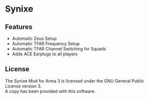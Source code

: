 # Synixe

## Features
* Automatic Zeus Setup
* Automatic TFAR Frequency Setup
* Automatic TFAR Channel Switching for Squads
* Adds ACE Earplugs to all players

## License
The Synixe Mod for Arma 3 is licensed under the GNU General Public License version 3.  
A copy has been provided with this software.
